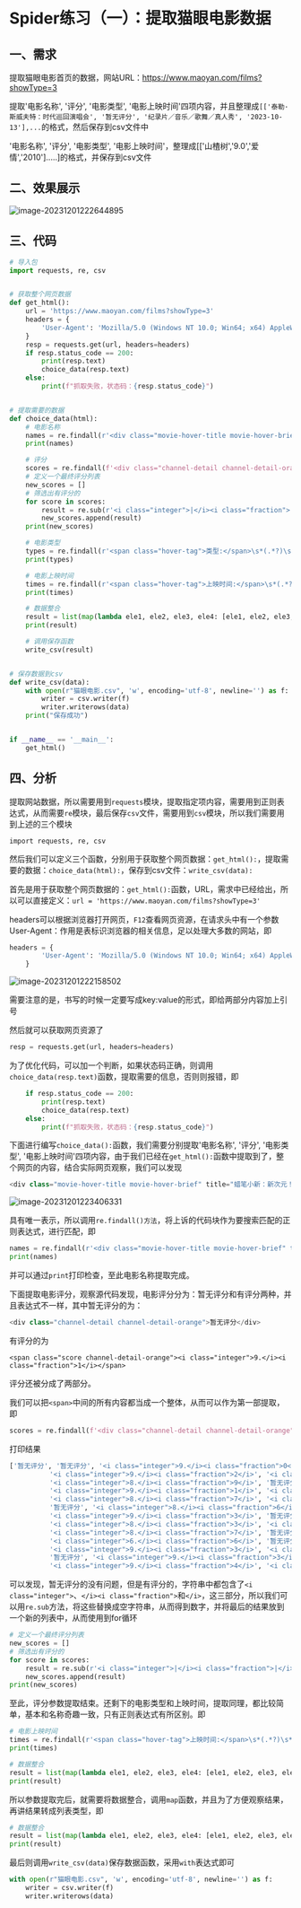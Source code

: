 # Spider练习（一）：提取猫眼电影数据

## 一、需求

提取猫眼电影首页的数据，网站URL：https://www.maoyan.com/films?showType=3

提取'电影名称', '评分', '电影类型', '电影上映时间'四项内容，并且整理成`[['泰勒·斯威夫特：时代巡回演唱会', '暂无评分', '纪录片／音乐／歌舞／真人秀', '2023-10-13'],...`的格式，然后保存到csv文件中

'电影名称', '评分', '电影类型', '电影上映时间'，整理成[['山楂树','9.0','爱情','2010'].....]的格式，并保存到csv文件

## 二、效果展示

![image-20231201222644895](https://lskypro-1309218011.cos.ap-shanghai.myqcloud.com/2023/12/01/6569ed2632f35.png)

## 三、代码

```python
# 导入包
import requests, re, csv


# 获取整个网页数据
def get_html():
    url = 'https://www.maoyan.com/films?showType=3'
    headers = {
        'User-Agent': 'Mozilla/5.0 (Windows NT 10.0; Win64; x64) AppleWebKit/537.36 (KHTML, like Gecko) Chrome/119.0.0.0 Safari/537.36'
    }
    resp = requests.get(url, headers=headers)
    if resp.status_code == 200:
        print(resp.text)
        choice_data(resp.text)
    else:
        print(f"抓取失败，状态码：{resp.status_code}")


# 提取需要的数据
def choice_data(html):
    # 电影名称
    names = re.findall(r'<div class="movie-hover-title movie-hover-brief" title="(.*?)" ', html)
    print(names)

    # 评分
    scores = re.findall(f'<div class="channel-detail channel-detail-orange">(.*?)</div>', html)
    # 定义一个最终评分列表
    new_scores = []
    # 筛选出有评分的
    for score in scores:
        result = re.sub(r'<i class="integer">|</i><i class="fraction">|</i>', '', score)
        new_scores.append(result)
    print(new_scores)

    # 电影类型
    types = re.findall(r'<span class="hover-tag">类型:</span>\s*(.*?)\s*</div>', html)
    print(types)

    # 电影上映时间
    times = re.findall(r'<span class="hover-tag">上映时间:</span>\s*(.*?)\s*</div>', html)
    print(times)

    # 数据整合
    result = list(map(lambda ele1, ele2, ele3, ele4: [ele1, ele2, ele3, ele4], names, new_scores, types, times))
    print(result)

    # 调用保存函数
    write_csv(result)


# 保存数据到csv
def write_csv(data):
    with open(r"猫眼电影.csv", 'w', encoding='utf-8', newline='') as f:
        writer = csv.writer(f)
        writer.writerows(data)
    print("保存成功")


if __name__ == '__main__':
    get_html()
```

## 四、分析

提取网站数据，所以需要用到`requests`模块，提取指定项内容，需要用到正则表达式，从而需要`re`模块，最后保存`csv`文件，需要用到`csv`模块，所以我们需要用到上述的三个模块

```
import requests, re, csv
```

然后我们可以定义三个函数，分别用于获取整个网页数据：`get_html():`，提取需要的数据：`choice_data(html):`，保存到csv文件：`write_csv(data):`

首先是用于获取整个网页数据的：`get_html():`函数，URL，需求中已经给出，所以可以直接定义：`url = 'https://www.maoyan.com/films?showType=3'`

headers可以根据浏览器打开网页，`F12`查看网页资源，在请求头中有一个参数User-Agent：作用是表标识浏览器的相关信息，足以处理大多数的网站，即

```python
headers = {
        'User-Agent': 'Mozilla/5.0 (Windows NT 10.0; Win64; x64) AppleWebKit/537.36 (KHTML, like Gecko) Chrome/119.0.0.0 Safari/537.36'
    }
```

![image-20231201222158502](https://lskypro-1309218011.cos.ap-shanghai.myqcloud.com/2023/12/01/6569ec09032fc.png)

需要注意的是，书写的时候一定要写成key:value的形式，即给两部分内容加上引号

然后就可以获取网页资源了

```python
resp = requests.get(url, headers=headers)
```

为了优化代码，可以加一个判断，如果状态码正确，则调用`choice_data(resp.text)`函数，提取需要的信息，否则则报错，即

```python
    if resp.status_code == 200:
        print(resp.text)
        choice_data(resp.text)
    else:
        print(f"抓取失败，状态码：{resp.status_code}")
```

下面进行编写`choice_data():`函数，我们需要分别提取'电影名称', '评分', '电影类型', '电影上映时间'四项内容，由于我们已经在`get_html():`函数中提取到了，整个网页的内容，结合实际网页观察，我们可以发现

```python
<div class="movie-hover-title movie-hover-brief" title="蜡笔小新：新次元！超能力大决战" >
```

![image-20231201223406331](https://lskypro-1309218011.cos.ap-shanghai.myqcloud.com/2023/12/01/6569eedf1ec5c.png)

具有唯一表示，所以调用`re.findall()方法`，将上诉的代码块作为要搜索匹配的正则表达式，进行匹配，即

```python
names = re.findall(r'<div class="movie-hover-title movie-hover-brief" title="(.*?)" ', html)
print(names)
```

并可以通过`print`打印检查，至此电影名称提取完成。

下面提取电影评分，观察源代码发现，电影评分分为：暂无评分和有评分两种，并且表达式不一样，其中暂无评分的为：

```python
<div class="channel-detail channel-detail-orange">暂无评分</div>
```

有评分的为

```
<span class="score channel-detail-orange"><i class="integer">9.</i><i class="fraction">1</i></span>
```

评分还被分成了两部分。

我们可以把`<span>`中间的所有内容都当成一个整体，从而可以作为第一部提取，即

```python
scores = re.findall(f'<div class="channel-detail channel-detail-orange">(.*?)</div>', html)
```

打印结果

```python
['暂无评分', '暂无评分', '<i class="integer">9.</i><i class="fraction">0</i>',
          '<i class="integer">9.</i><i class="fraction">2</i>', '<i class="integer">9.</i><i class="fraction">2</i>',
          '<i class="integer">8.</i><i class="fraction">9</i>', '暂无评分',
          '<i class="integer">9.</i><i class="fraction">1</i>', '<i class="integer">9.</i><i class="fraction">6</i>',
          '<i class="integer">8.</i><i class="fraction">7</i>', '<i class="integer">9.</i><i class="fraction">1</i>',
          '暂无评分', '<i class="integer">8.</i><i class="fraction">6</i>',
          '<i class="integer">9.</i><i class="fraction">3</i>', '暂无评分', '暂无评分', '暂无评分',
          '<i class="integer">8.</i><i class="fraction">3</i>', '<i class="integer">8.</i><i class="fraction">7</i>',
          '<i class="integer">8.</i><i class="fraction">7</i>', '暂无评分',
          '<i class="integer">6.</i><i class="fraction">6</i>', '暂无评分',
          '<i class="integer">9.</i><i class="fraction">3</i>', '<i class="integer">9.</i><i class="fraction">4</i>',
          '暂无评分', '<i class="integer">9.</i><i class="fraction">3</i>', '暂无评分',
          '<i class="integer">9.</i><i class="fraction">4</i>', '<i class="integer">8.</i><i class="fraction">8</i>']
```

可以发现，暂无评分的没有问题，但是有评分的，字符串中都包含了`<i class="integer">`、`</i><i class="fraction">`和`</i>`，这三部分，所以我们可以用`re.sub`方法，将这些替换成空字符串，从而得到数字，并将最后的结果放到一个新的列表中，从而使用到for循环

```python
# 定义一个最终评分列表
new_scores = []
# 筛选出有评分的
for score in scores:
    result = re.sub(r'<i class="integer">|</i><i class="fraction">|</i>', '', score)
    new_scores.append(result)
print(new_scores)
```

至此，评分参数提取结束。还剩下的电影类型和上映时间，提取同理，都比较简单，基本和名称奇趣一致，只有正则表达式有所区别。即

```python
# 电影上映时间
times = re.findall(r'<span class="hover-tag">上映时间:</span>\s*(.*?)\s*</div>', html)
print(times)

# 数据整合
result = list(map(lambda ele1, ele2, ele3, ele4: [ele1, ele2, ele3, ele4], names, new_scores, types, times))
print(result)
```

所以参数提取完后，就需要将数据整合，调用`map`函数，并且为了方便观察结果，再讲结果转成列表类型，即

```python
# 数据整合
result = list(map(lambda ele1, ele2, ele3, ele4: [ele1, ele2, ele3, ele4], names, new_scores, types, times))
print(result)
```

最后则调用`write_csv(data)`保存数据函数，采用`with`表达式即可

```python
with open(r"猫眼电影.csv", 'w', encoding='utf-8', newline='') as f:
    writer = csv.writer(f)
    writer.writerows(data)
```

